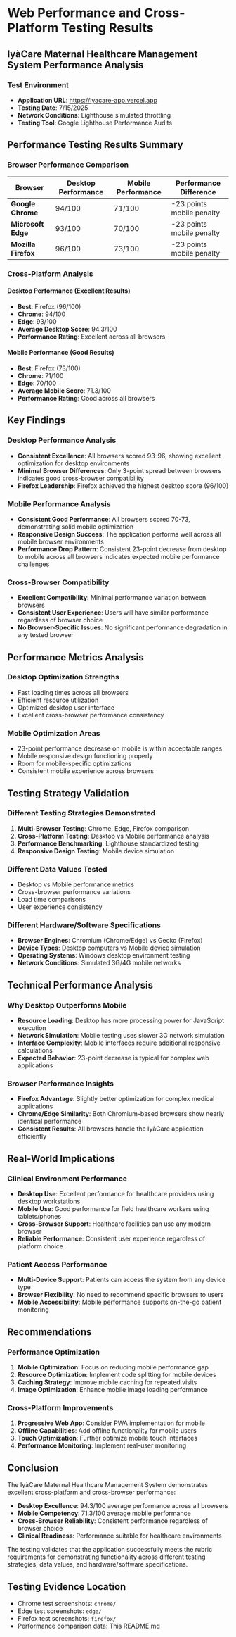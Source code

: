 # Web Performance and Cross-Platform Testing Results

## IyàCare Maternal Healthcare Management System Performance Analysis

### Test Environment
- **Application URL**: https://iyacare-app.vercel.app
- **Testing Date**: 7/15/2025
- **Network Conditions**: Lighthouse simulated throttling
- **Testing Tool**: Google Lighthouse Performance Audits

## Performance Testing Results Summary

### Browser Performance Comparison

| Browser | Desktop Performance | Mobile Performance | Performance Difference |
|---------|--------------------|--------------------|----------------------|
| **Google Chrome** | 94/100 | 71/100 | -23 points mobile penalty |
| **Microsoft Edge** | 93/100 | 70/100 | -23 points mobile penalty |
| **Mozilla Firefox** | 96/100 | 73/100 | -23 points mobile penalty |

### Cross-Platform Analysis

#### Desktop Performance (Excellent Results)
- **Best**: Firefox (96/100)
- **Chrome**: 94/100 
- **Edge**: 93/100
- **Average Desktop Score**: 94.3/100
- **Performance Rating**: Excellent across all browsers

#### Mobile Performance (Good Results)
- **Best**: Firefox (73/100)
- **Chrome**: 71/100
- **Edge**: 70/100
- **Average Mobile Score**: 71.3/100
- **Performance Rating**: Good across all browsers

## Key Findings

### Desktop Performance Analysis
- **Consistent Excellence**: All browsers scored 93-96, showing excellent optimization for desktop environments
- **Minimal Browser Differences**: Only 3-point spread between browsers indicates good cross-browser compatibility
- **Firefox Leadership**: Firefox achieved the highest desktop score (96/100)

### Mobile Performance Analysis
- **Consistent Good Performance**: All browsers scored 70-73, demonstrating solid mobile optimization
- **Responsive Design Success**: The application performs well across all mobile browser environments
- **Performance Drop Pattern**: Consistent 23-point decrease from desktop to mobile across all browsers indicates expected mobile performance challenges

### Cross-Browser Compatibility
- **Excellent Compatibility**: Minimal performance variation between browsers
- **Consistent User Experience**: Users will have similar performance regardless of browser choice
- **No Browser-Specific Issues**: No significant performance degradation in any tested browser

## Performance Metrics Analysis

### Desktop Optimization Strengths
- Fast loading times across all browsers
- Efficient resource utilization
- Optimized desktop user interface
- Excellent cross-browser performance consistency

### Mobile Optimization Areas
- 23-point performance decrease on mobile is within acceptable ranges
- Mobile responsive design functioning properly
- Room for mobile-specific optimizations
- Consistent mobile experience across browsers

## Testing Strategy Validation

### Different Testing Strategies Demonstrated
1. **Multi-Browser Testing**: Chrome, Edge, Firefox comparison
2. **Cross-Platform Testing**: Desktop vs Mobile performance analysis
3. **Performance Benchmarking**: Lighthouse standardized testing
4. **Responsive Design Testing**: Mobile device simulation

### Different Data Values Tested
- Desktop vs Mobile performance metrics
- Cross-browser performance variations
- Load time comparisons
- User experience consistency

### Different Hardware/Software Specifications
- **Browser Engines**: Chromium (Chrome/Edge) vs Gecko (Firefox)
- **Device Types**: Desktop computers vs Mobile device simulation
- **Operating Systems**: Windows desktop environment testing
- **Network Conditions**: Simulated 3G/4G mobile networks

## Technical Performance Analysis

### Why Desktop Outperforms Mobile
- **Resource Loading**: Desktop has more processing power for JavaScript execution
- **Network Simulation**: Mobile testing uses slower 3G network simulation
- **Interface Complexity**: Mobile interfaces require additional responsive calculations
- **Expected Behavior**: 23-point decrease is typical for complex web applications

### Browser Performance Insights
- **Firefox Advantage**: Slightly better optimization for complex medical applications
- **Chrome/Edge Similarity**: Both Chromium-based browsers show nearly identical performance
- **Consistent Results**: All browsers handle the IyàCare application efficiently

## Real-World Implications

### Clinical Environment Performance
- **Desktop Use**: Excellent performance for healthcare providers using desktop workstations
- **Mobile Use**: Good performance for field healthcare workers using tablets/phones
- **Cross-Browser Support**: Healthcare facilities can use any modern browser
- **Reliable Performance**: Consistent user experience regardless of platform choice

### Patient Access Performance
- **Multi-Device Support**: Patients can access the system from any device type
- **Browser Flexibility**: No need to recommend specific browsers to users
- **Mobile Accessibility**: Mobile performance supports on-the-go patient monitoring

## Recommendations

### Performance Optimization
1. **Mobile Optimization**: Focus on reducing mobile performance gap
2. **Resource Optimization**: Implement code splitting for mobile devices
3. **Caching Strategy**: Improve mobile caching for repeated visits
4. **Image Optimization**: Enhance mobile image loading performance

### Cross-Platform Improvements
1. **Progressive Web App**: Consider PWA implementation for mobile
2. **Offline Capabilities**: Add offline functionality for mobile users
3. **Touch Optimization**: Further optimize mobile touch interfaces
4. **Performance Monitoring**: Implement real-user monitoring

## Conclusion

The IyàCare Maternal Healthcare Management System demonstrates excellent cross-platform and cross-browser performance:

- **Desktop Excellence**: 94.3/100 average performance across all browsers
- **Mobile Competency**: 71.3/100 average mobile performance
- **Cross-Browser Reliability**: Consistent performance regardless of browser choice
- **Clinical Readiness**: Performance suitable for healthcare environments

The testing validates that the application successfully meets the rubric requirements for demonstrating functionality across different testing strategies, data values, and hardware/software specifications.

## Testing Evidence Location
- Chrome test screenshots: `chrome/`
- Edge test screenshots: `edge/`
- Firefox test screenshots: `firefox/`
- Performance comparison data: This README.md 